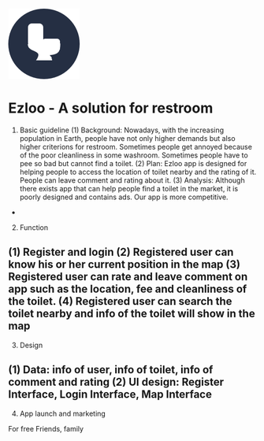 ![image](https://github.com/allenyzs/Ezloo/blob/master/UI%20design/App%20Icon.png)

Ezloo - A solution for restroom
===============================
1.	Basic guideline 
(1) Background: Nowadays, with the increasing population in Earth, people have not only higher demands but also higher criterions for restroom. Sometimes people get annoyed because of the poor cleanliness in some washroom. Sometimes people have to pee so bad but cannot find a toilet. 
(2) Plan: Ezloo app is designed for helping people to access the location of toilet nearby and the rating of it. People can leave comment and rating about it.
(3) Analysis: Although there exists app that can help people find a toilet in the market, it is poorly designed and contains ads. Our app is more competitive.  
-
2.	Function

(1)	Register and login
(2)	Registered user can know his or her current position in the map
(3)	Registered user can rate and leave comment on app such as the location, fee and cleanliness of the toilet. 
(4)	Registered user can search the toilet nearby and info of the toilet will show in the map
-
3.	Design

(1)	Data: info of user, info of toilet, info of comment and rating
(2)	UI design: Register Interface, Login Interface, Map Interface
-
4.	App launch and marketing

For free
Friends, family

